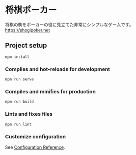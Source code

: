 # 将棋ポーカー

将棋の駒をポーカーの役に見立てた非常にシンプルなゲームです。  
https://shogipoker.net


## Project setup

```
npm install
```

### Compiles and hot-reloads for development

```
npm run serve
```

### Compiles and minifies for production

```
npm run build
```

### Lints and fixes files

```
npm run lint
```

### Customize configuration

See [Configuration Reference](https://cli.vuejs.org/config/).
